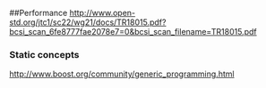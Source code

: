 ##Performance
http://www.open-std.org/jtc1/sc22/wg21/docs/TR18015.pdf?bcsi_scan_6fe8777fae2078e7=0&bcsi_scan_filename=TR18015.pdf

### Static concepts
http://www.boost.org/community/generic_programming.html
